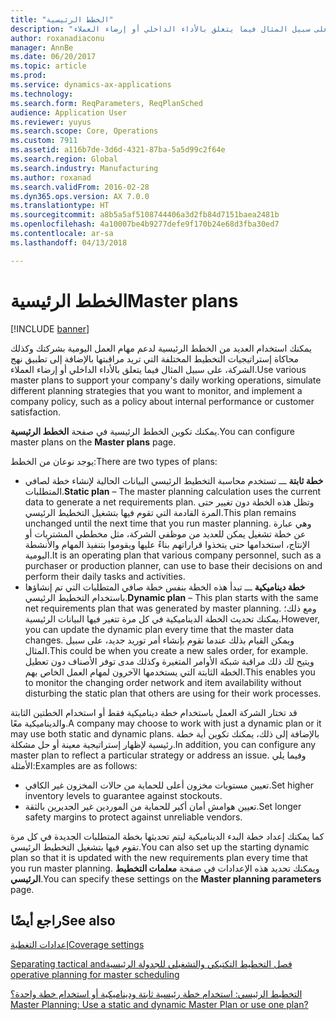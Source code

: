 ```yaml
---
title: "الخطط الرئيسية"
description: "يمكنك استخدام العديد من الخطط الرئيسية لدعم مهام العمل اليومية بشركتك وكذلك محاكاة إستراتيجيات التخطيط المختلفة التي تريد مراقبتها بالإضافة إلى تطبيق نهج الشركة، على سبيل المثال فيما يتعلق بالأداء الداخلي أو إرضاء العملاء."
author: roxanadiaconu
manager: AnnBe
ms.date: 06/20/2017
ms.topic: article
ms.prod: 
ms.service: dynamics-ax-applications
ms.technology: 
ms.search.form: ReqParameters, ReqPlanSched
audience: Application User
ms.reviewer: yuyus
ms.search.scope: Core, Operations
ms.custom: 7911
ms.assetid: a116b7de-3d6d-4321-87ba-5a5d99c2f64e
ms.search.region: Global
ms.search.industry: Manufacturing
ms.author: roxanad
ms.search.validFrom: 2016-02-28
ms.dyn365.ops.version: AX 7.0.0
ms.translationtype: HT
ms.sourcegitcommit: a8b5a5af5108744406a3d2fb84d7151baea2481b
ms.openlocfilehash: 4a10007be4b9277defe9f170b24e68d3fba30ed7
ms.contentlocale: ar-sa
ms.lasthandoff: 04/13/2018

---
```


# <a name="master-plans"></a><span data-ttu-id="9783b-103">الخطط الرئيسية</span><span class="sxs-lookup"><span data-stu-id="9783b-103">Master plans</span></span>

[!INCLUDE [banner](../includes/banner.md)]

<span data-ttu-id="9783b-104">يمكنك استخدام العديد من الخطط الرئيسية لدعم مهام العمل اليومية بشركتك وكذلك محاكاة إستراتيجيات التخطيط المختلفة التي تريد مراقبتها بالإضافة إلى تطبيق نهج الشركة، على سبيل المثال فيما يتعلق بالأداء الداخلي أو إرضاء العملاء.</span><span class="sxs-lookup"><span data-stu-id="9783b-104">Use various master plans to support your company's daily working operations, simulate different planning strategies that you want to monitor, and implement a company policy, such as a policy about internal performance or customer satisfaction.</span></span> 

<span data-ttu-id="9783b-105">يمكنك تكوين الخطط الرئيسية في صفحة **الخطط الرئيسية**.</span><span class="sxs-lookup"><span data-stu-id="9783b-105">You can configure master plans on the **Master plans** page.</span></span>

<span data-ttu-id="9783b-106">يوجد نوعان من الخطط:</span><span class="sxs-lookup"><span data-stu-id="9783b-106">There are two types of plans:</span></span>
-   <span data-ttu-id="9783b-107">**خطة ثابتة** ـــ تستخدم محاسبة التخطيط الرئيسي البيانات الحالية لإنشاء خطة لصافي المتطلبات.</span><span class="sxs-lookup"><span data-stu-id="9783b-107">**Static plan** – The master planning calculation uses the current data to generate a net requirements plan.</span></span> <span data-ttu-id="9783b-108">وتظل هذه الخطة دون تغيير حتى المرة القادمة التي تقوم فيها بتشغيل التخطيط الرئيسي.</span><span class="sxs-lookup"><span data-stu-id="9783b-108">This plan remains unchanged until the next time that you run master planning.</span></span> <span data-ttu-id="9783b-109">وهي عبارة عن خطة تشغيل يمكن للعديد من موظفي الشركة، مثل مخططي المشتريات أو الإنتاج، استخدامها حتى يتخذوا قراراتهم بناءً عليها ويقوموا بتنفيذ المهام والأنشطة اليومية.</span><span class="sxs-lookup"><span data-stu-id="9783b-109">It is an operating plan that various company personnel, such as a purchaser or production planner, can use to base their decisions on and perform their daily tasks and activities.</span></span>
-   <span data-ttu-id="9783b-110">**خطة ديناميكية** ـــ تبدأ هذه الخطة بنفس خطة صافي المتطلبات التي تم إنشاؤها باستخدام التخطيط الرئيسي.</span><span class="sxs-lookup"><span data-stu-id="9783b-110">**Dynamic plan** – This plan starts with the same net requirements plan that was generated by master planning.</span></span> <span data-ttu-id="9783b-111">ومع ذلك؛ يمكنك تحديث الخطة الديناميكية في كل مرة تتغير فيها البيانات الرئيسية.</span><span class="sxs-lookup"><span data-stu-id="9783b-111">However, you can update the dynamic plan every time that the master data changes.</span></span> <span data-ttu-id="9783b-112">ويمكن القيام بذلك عندما تقوم بإنشاء أمر توريد جديد، على سبيل المثال.</span><span class="sxs-lookup"><span data-stu-id="9783b-112">This could be when you create a new sales order, for example.</span></span> <span data-ttu-id="9783b-113">ويتيح لك ذلك مراقبة شبكة الأوامر المتغيرة وكذلك مدى توفر الأصناف دون تعطيل الخطة الثابتة التي يستخدمها الآخرون لمهام العمل الخاص بهم.</span><span class="sxs-lookup"><span data-stu-id="9783b-113">This enables you to monitor the changing order network and item availability without disturbing the static plan that others are using for their work processes.</span></span>

<span data-ttu-id="9783b-114">قد تختار الشركة العمل باستخدام خطة ديناميكية فقط أو استخدام الخطتين الثابتة والديناميكية معًا.</span><span class="sxs-lookup"><span data-stu-id="9783b-114">A company may choose to work with just a dynamic plan or it may use both static and dynamic plans.</span></span> <span data-ttu-id="9783b-115">بالإضافة إلى ذلك، يمكنك تكوين أية خطة رئيسية لإظهار إستراتيجية معينة أو حل مشكلة.</span><span class="sxs-lookup"><span data-stu-id="9783b-115">In addition, you can configure any master plan to reflect a particular strategy or address an issue.</span></span> <span data-ttu-id="9783b-116">وفيما يلي الأمثلة:</span><span class="sxs-lookup"><span data-stu-id="9783b-116">Examples are as follows:</span></span>
-   <span data-ttu-id="9783b-117">تعيين مستويات مخزون أعلى للحماية من حالات المخزون غير الكافي.</span><span class="sxs-lookup"><span data-stu-id="9783b-117">Set higher inventory levels to guarantee against stockouts.</span></span>
-   <span data-ttu-id="9783b-118">تعيين هوامش أمان أكبر للحماية من الموردين غير الجديرين بالثقة.</span><span class="sxs-lookup"><span data-stu-id="9783b-118">Set longer safety margins to protect against unreliable vendors.</span></span>

<span data-ttu-id="9783b-119">كما يمكنك إعداد خطة البدء الديناميكية ليتم تحديثها بخطة المتطلبات الجديدة في كل مرة تقوم فيها بتشغيل التخطيط الرئيسي.</span><span class="sxs-lookup"><span data-stu-id="9783b-119">You can also set up the starting dynamic plan so that it is updated with the new requirements plan every time that you run master planning.</span></span> <span data-ttu-id="9783b-120">ويمكنك تحديد هذه الإعدادات في صفحة **معلمات التخطيط الرئيسي**.</span><span class="sxs-lookup"><span data-stu-id="9783b-120">You can specify these settings on the **Master planning parameters** page.</span></span>



<a name="see-also"></a><span data-ttu-id="9783b-121">راجع أيضًا</span><span class="sxs-lookup"><span data-stu-id="9783b-121">See also</span></span>
--------

[<span data-ttu-id="9783b-122">إعدادات التغطية</span><span class="sxs-lookup"><span data-stu-id="9783b-122">Coverage settings</span></span>](coverage-settings.md)

[<span data-ttu-id="9783b-123">‬‏‫فصل التخطيط التكتيكي والتشغيلي للجدولة الرئيسية</span><span class="sxs-lookup"><span data-stu-id="9783b-123">Separating tactical and operative planning for master scheduling</span></span>](http://blogs.msdn.com/b/axmfg/archive/2012/10/12/separating-tactical-and-operative-planning-for-master-scheduling.aspx)

[<span data-ttu-id="9783b-124">التخطيط الرئيسي: استخدام خطة رئيسية ثابتة وديناميكية أو استخدام خطة واحدة؟</span><span class="sxs-lookup"><span data-stu-id="9783b-124">Master Planning: Use a static and dynamic Master Plan or use one plan?</span></span>](https://community.dynamics.com/ax/b/msdynaxlessonslearned/archive/2014/01/16/master-planning-use-a-static-and-dynamic-master-plan-or-use-one-plan)




